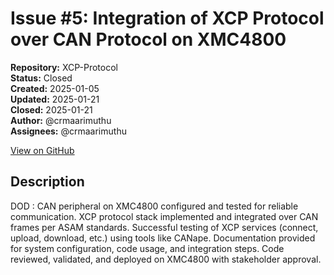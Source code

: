 # Issue #5: Integration of XCP Protocol over CAN Protocol on XMC4800

**Repository:** XCP-Protocol  
**Status:** Closed  
**Created:** 2025-01-05  
**Updated:** 2025-01-21  
**Closed:** 2025-01-21  
**Author:** @crmaarimuthu  
**Assignees:** @crmaarimuthu  

[View on GitHub](https://github.com/Simtestlab/XCP-Protocol/issues/5)

## Description

DOD :
CAN peripheral on XMC4800 configured and tested for reliable communication.
XCP protocol stack implemented and integrated over CAN frames per ASAM standards.
Successful testing of XCP services (connect, upload, download, etc.) using tools like CANape.
Documentation provided for system configuration, code usage, and integration steps.
Code reviewed, validated, and deployed on XMC4800 with stakeholder approval.